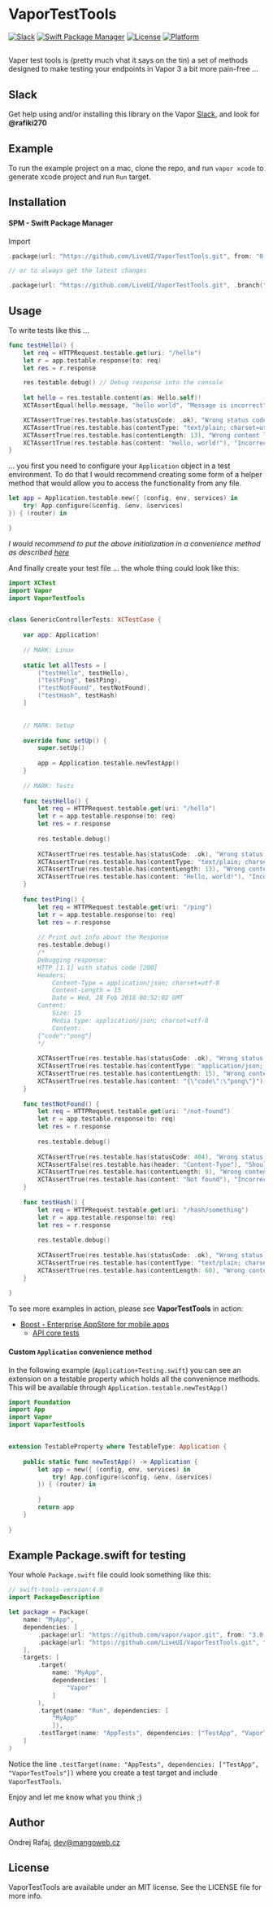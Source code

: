 # VaporTestTools

[![Slack](http://vapor.team/badge.svg?style=flat)](http://vapor.team)
[![Swift Package Manager](https://img.shields.io/badge/SPM-compatible-4BC51D.svg?style=flat)](https://swift.org/package-manager/)
[![License](https://img.shields.io/badge/license-MIT-CCCCCC.svg?style=flat)](http://cocoapods.org/pods/Presentables)
[![Platform](https://img.shields.io/badge/framework-Vapor3-FF0000.svg?style=flat)](http://cocoapods.org/pods/Presentables)

## 

Vaper test tools is (pretty much vhat it says on the tin) a set of methods designed to make testing your endpoints in Vapor 3 a bit more pain-free ...

## Slack

Get help using and/or installing this library on the Vapor [Slack](http://vapor.team), and look for <b>@rafiki270</b>

## Example

To run the example project on a mac, clone the repo, and run `vapor xcode` to generate xcode project and run `Run` target.

## Installation

#### SPM - Swift Package Manager

Import 

```swift
.package(url: "https://github.com/LiveUI/VaporTestTools.git", from: "0.0.1")

// or to always get the latest changes

.package(url: "https://github.com/LiveUI/VaporTestTools.git", .branch("master"))
```

## Usage

To write tests like this ...

```Swift
func testHello() {
    let req = HTTPRequest.testable.get(uri: "/hello")
    let r = app.testable.response(to: req)
    let res = r.response

    res.testable.debug() // Debug response into the console
    
    let hello = res.testable.content(as: Hello.self)!
    XCTAssertEqual(hello.message, "hello world", "Message is incorrect")

    XCTAssertTrue(res.testable.has(statusCode: .ok), "Wrong status code")
    XCTAssertTrue(res.testable.has(contentType: "text/plain; charset=utf-8"), "Missing content type")
    XCTAssertTrue(res.testable.has(contentLength: 13), "Wrong content length")
    XCTAssertTrue(res.testable.has(content: "Hello, world!"), "Incorrect content")
}

```

... you first you need to configure your `Application` object in a test environment. To do that I would recommend creating some form of a helper method that would allow you to access the functionality from any file.

```swift
let app = Application.testable.new({ (config, env, services) in
    try! App.configure(&config, &env, &services)
}) { (router) in

}
```
<i>I would recommend to put the above initialization in a convenience method as described [here](#custom-application-convenience-method)</i>

And finally create your test file ... the whole thing could look like this:

```Swift
import XCTest
import Vapor
import VaporTestTools


class GenericControllerTests: XCTestCase {
    
    var app: Application!
    
    // MARK: Linux
    
    static let allTests = [
        ("testHello", testHello),
        ("testPing", testPing),
        ("testNotFound", testNotFound),
        ("testHash", testHash)
    ]

    
    // MARK: Setup
    
    override func setUp() {
        super.setUp()
        
        app = Application.testable.newTestApp()
    }
    
    // MARK: Tests
    
    func testHello() {
        let req = HTTPRequest.testable.get(uri: "/hello")
        let r = app.testable.response(to: req)
        let res = r.response
        
        res.testable.debug()
        
        XCTAssertTrue(res.testable.has(statusCode: .ok), "Wrong status code")
        XCTAssertTrue(res.testable.has(contentType: "text/plain; charset=utf-8"), "Missing content type")
        XCTAssertTrue(res.testable.has(contentLength: 13), "Wrong content length")
        XCTAssertTrue(res.testable.has(content: "Hello, world!"), "Incorrect content")
    }
    
    func testPing() {
        let req = HTTPRequest.testable.get(uri: "/ping")
        let r = app.testable.response(to: req)
        let res = r.response
        
        // Print out info about the Response
        res.testable.debug()
        /*
        Debugging response:
        HTTP [1.1] with status code [200]
        Headers:
            Content-Type = application/json; charset=utf-8
            Content-Length = 15
            Date = Wed, 28 Feb 2018 00:52:02 GMT
        Content:
            Size: 15
            Media type: application/json; charset=utf-8
            Content:
        {"code":"pong"}
        */
        
        XCTAssertTrue(res.testable.has(statusCode: .ok), "Wrong status code")
        XCTAssertTrue(res.testable.has(contentType: "application/json; charset=utf-8"), "Missing content type")
        XCTAssertTrue(res.testable.has(contentLength: 15), "Wrong content length")
        XCTAssertTrue(res.testable.has(content: "{\"code\":\"pong\"}"), "Incorrect content")
    }
    
    func testNotFound() {
        let req = HTTPRequest.testable.get(uri: "/not-found")
        let r = app.testable.response(to: req)
        let res = r.response
        
        res.testable.debug()
        
        XCTAssertTrue(res.testable.has(statusCode: 404), "Wrong status code")
        XCTAssertFalse(res.testable.has(header: "Content-Type"), "Should not content type")
        XCTAssertTrue(res.testable.has(contentLength: 9), "Wrong content length")
        XCTAssertTrue(res.testable.has(content: "Not found"), "Incorrect content")
    }
    
    func testHash() {
        let req = HTTPRequest.testable.get(uri: "/hash/something")
        let r = app.testable.response(to: req)
        let res = r.response
        
        res.testable.debug()
        
        XCTAssertTrue(res.testable.has(statusCode: .ok), "Wrong status code")
        XCTAssertTrue(res.testable.has(contentType: "text/plain; charset=utf-8"), "Missing content type")
        XCTAssertTrue(res.testable.has(contentLength: 60), "Wrong content length")
    }
    
}

```

To see more examples in action, please see <b>VaporTestTools</b> in action:
* [Boost - Enterprise AppStore for mobile apps](https://github.com/LiveUI/Boost/)
   * [API core tests](https://github.com/LiveUI/Boost/tree/master/Tests/ApiCoreTests/Controllers)

#### Custom `Application` convenience method

In the following example (`Application+Testing.swift`) you can see an extension on a testable property which holds all the convenience methods. This will be available through `Application.testable.newTestApp()`

```Swift
import Foundation
import App
import Vapor
import VaporTestTools


extension TestableProperty where TestableType: Application {
    
    public static func newTestApp() -> Application {
        let app = new({ (config, env, services) in
            try! App.configure(&config, &env, &services)
        }) { (router) in
            
        }
        return app
    }
    
}
```

## Example Package.swift for testing

Your whole `Package.swift` file could look something like this:
```swift
// swift-tools-version:4.0
import PackageDescription

let package = Package(
    name: "MyApp",
    dependencies: [
        .package(url: "https://github.com/vapor/vapor.git", from: "3.0.0-beta.3.1.3"),
        .package(url: "https://github.com/LiveUI/VaporTestTools.git", from: "0.0.1")
    ],
    targets: [
        .target(
            name: "MyApp",
            dependencies: [
                "Vapor"
            ]
        ),
        .target(name: "Run", dependencies: [
            "MyApp"
            ]),
        .testTarget(name: "AppTests", dependencies: ["TestApp", "VaporTestTools"])
    ]
)
```

Notice the line `.testTarget(name: "AppTests", dependencies: ["TestApp", "VaporTestTools"])` where you create a test target and include `VaporTestTools`.


Enjoy and let me know what you think ;)

## Author

Ondrej Rafaj, dev@mangoweb.cz

## License

VaporTestTools are available under an MIT license. See the LICENSE file for more info.
